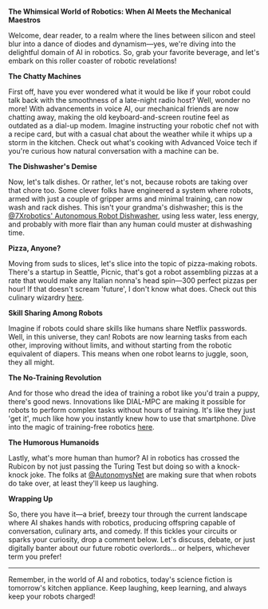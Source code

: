 **The Whimsical World of Robotics: When AI Meets the Mechanical Maestros**

Welcome, dear reader, to a realm where the lines between silicon and steel blur into a dance of diodes and dynamism—yes, we're diving into the delightful domain of AI in robotics. So, grab your favorite beverage, and let's embark on this roller coaster of robotic revelations!

**The Chatty Machines**

First off, have you ever wondered what it would be like if your robot could talk back with the smoothness of a late-night radio host? Well, wonder no more! With advancements in voice AI, our mechanical friends are now chatting away, making the old keyboard-and-screen routine feel as outdated as a dial-up modem. Imagine instructing your robotic chef not with a recipe card, but with a casual chat about the weather while it whips up a storm in the kitchen. Check out what's cooking with Advanced Voice tech if you're curious how natural conversation with a machine can be.

**The Dishwasher's Demise**

Now, let's talk dishes. Or rather, let's not, because robots are taking over that chore too. Some clever folks have engineered a system where robots, armed with just a couple of gripper arms and minimal training, can now wash and rack dishes. This isn't your grandma's dishwasher; this is the [@7Xrobotics' Autonomous Robot Dishwasher](https://7xr.tech/), using less water, less energy, and probably with more flair than any human could muster at dishwashing time.

**Pizza, Anyone?**

Moving from suds to slices, let's slice into the topic of pizza-making robots. There's a startup in Seattle, Picnic, that's got a robot assembling pizzas at a rate that would make any Italian nonna's head spin—300 perfect pizzas per hour! If that doesn't scream 'future', I don't know what does. Check out this culinary wizardry [here](https://t.co/INe6sHKUMD).

**Skill Sharing Among Robots**

Imagine if robots could share skills like humans share Netflix passwords. Well, in this universe, they can! Robots are now learning tasks from each other, improving without limits, and without starting from the robotic equivalent of diapers. This means when one robot learns to juggle, soon, they all might. 

**The No-Training Revolution**

And for those who dread the idea of training a robot like you'd train a puppy, there's good news. Innovations like DIAL-MPC are making it possible for robots to perform complex tasks without hours of training. It's like they just 'get it', much like how you instantly knew how to use that smartphone. Dive into the magic of training-free robotics [here](https://t.co/Zzk5wtzWGH).

**The Humorous Humanoids**

Lastly, what's more human than humor? AI in robotics has crossed the Rubicon by not just passing the Turing Test but doing so with a knock-knock joke. The folks at [@AutonomysNet](https://x.com/AutonomysNet) are making sure that when robots do take over, at least they'll keep us laughing.

**Wrapping Up**

So, there you have it—a brief, breezy tour through the current landscape where AI shakes hands with robotics, producing offspring capable of conversation, culinary arts, and comedy. If this tickles your circuits or sparks your curiosity, drop a comment below. Let's discuss, debate, or just digitally banter about our future robotic overlords... or helpers, whichever term you prefer!

---

Remember, in the world of AI and robotics, today's science fiction is tomorrow's kitchen appliance. Keep laughing, keep learning, and always keep your robots charged!